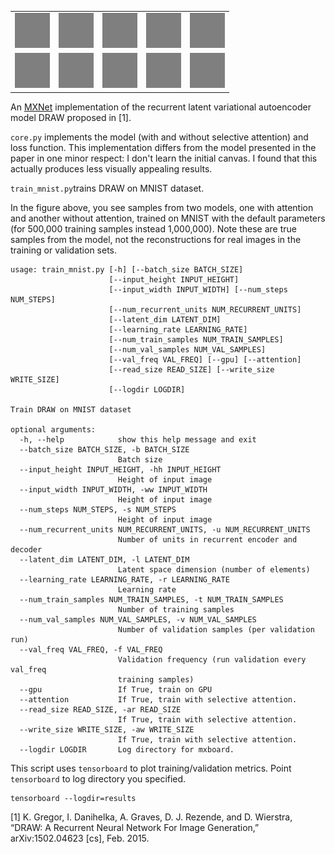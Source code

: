 

|                                                 |                                                 |                                                 |                                                 |                                                 |
| ----------------------------------------------- | ----------------------------------------------- | ----------------------------------------------- | ----------------------------------------------- | ----------------------------------------------- |
| ![draw_wo_attn_0](../assets/draw_wo_attn_0.gif) | ![draw_wo_attn_1](../assets/draw_wo_attn_1.gif) | ![draw_wo_attn_2](../assets/draw_wo_attn_2.gif) | ![draw_wo_attn_3](../assets/draw_wo_attn_3.gif) | ![draw_wo_attn_4](../assets/draw_wo_attn_4.gif) |
| ![draw_wo_attn_5](../assets/draw_wo_attn_5.gif) | ![draw_wo_attn_6](../assets/draw_wo_attn_6.gif) | ![draw_wo_attn_7](../assets/draw_wo_attn_7.gif) | ![draw_wo_attn_8](../assets/draw_wo_attn_8.gif) | ![draw_wo_attn_9](../assets/draw_wo_attn_9.gif) |






An [MXNet](https://mxnet.incubator.apache.org/) implementation of the recurrent latent variational autoencoder model DRAW proposed in [1]. 

`core.py` implements the model (with and without selective attention) and loss function. This implementation differs from the model presented in the paper in one minor respect: I don't learn the initial canvas. I found that this actually produces less visually appealing results.

`train_mnist.py`trains DRAW on MNIST dataset.  

In the figure above, you see samples from two models, one with attention and another without attention, trained on MNIST with the default parameters (for 500,000 training samples instead 1,000,000). Note these are true samples from the model, not the reconstructions for real images in the training or validation sets.

```
usage: train_mnist.py [-h] [--batch_size BATCH_SIZE]
                      [--input_height INPUT_HEIGHT]
                      [--input_width INPUT_WIDTH] [--num_steps NUM_STEPS]
                      [--num_recurrent_units NUM_RECURRENT_UNITS]
                      [--latent_dim LATENT_DIM]
                      [--learning_rate LEARNING_RATE]
                      [--num_train_samples NUM_TRAIN_SAMPLES]
                      [--num_val_samples NUM_VAL_SAMPLES]
                      [--val_freq VAL_FREQ] [--gpu] [--attention]
                      [--read_size READ_SIZE] [--write_size WRITE_SIZE]
                      [--logdir LOGDIR]

Train DRAW on MNIST dataset

optional arguments:
  -h, --help            show this help message and exit
  --batch_size BATCH_SIZE, -b BATCH_SIZE
                        Batch size
  --input_height INPUT_HEIGHT, -hh INPUT_HEIGHT
                        Height of input image
  --input_width INPUT_WIDTH, -ww INPUT_WIDTH
                        Height of input image
  --num_steps NUM_STEPS, -s NUM_STEPS
                        Height of input image
  --num_recurrent_units NUM_RECURRENT_UNITS, -u NUM_RECURRENT_UNITS
                        Number of units in recurrent encoder and decoder
  --latent_dim LATENT_DIM, -l LATENT_DIM
                        Latent space dimension (number of elements)
  --learning_rate LEARNING_RATE, -r LEARNING_RATE
                        Learning rate
  --num_train_samples NUM_TRAIN_SAMPLES, -t NUM_TRAIN_SAMPLES
                        Number of training samples
  --num_val_samples NUM_VAL_SAMPLES, -v NUM_VAL_SAMPLES
                        Number of validation samples (per validation run)
  --val_freq VAL_FREQ, -f VAL_FREQ
                        Validation frequency (run validation every val_freq
                        training samples)
  --gpu                 If True, train on GPU
  --attention           If True, train with selective attention.
  --read_size READ_SIZE, -ar READ_SIZE
                        If True, train with selective attention.
  --write_size WRITE_SIZE, -aw WRITE_SIZE
                        If True, train with selective attention.
  --logdir LOGDIR       Log directory for mxboard.
```

This script uses `tensorboard` to plot training/validation metrics. Point `tensorboard` to log directory you specified.
```
tensorboard --logdir=results
```

[1] K. Gregor, I. Danihelka, A. Graves, D. J. Rezende, and D. Wierstra, “DRAW: A Recurrent Neural Network For Image Generation,” arXiv:1502.04623 [cs], Feb. 2015.

